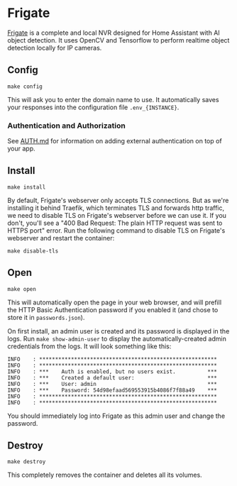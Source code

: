 # Frigate

[Frigate](https://github.com/blakeblackshear/frigate) is a complete and local
NVR designed for Home Assistant with AI object detection. It uses OpenCV and
Tensorflow to perform realtime object detection locally for IP cameras.

## Config

```
make config
```

This will ask you to enter the domain name to use.
It automatically saves your responses into the configuration file
`.env_{INSTANCE}`.

### Authentication and Authorization

See [AUTH.md](../AUTH.md) for information on adding external authentication on
top of your app.

## Install

```
make install
```

By default, Frigate's webserver only accepts TLS connections. But as we're
installing it behind Traefik, which terminates TLS and forwards http traffic,
we need to disable TLS on Frigate's webserver before we can use it. If you
don't, you'll see a "400 Bad Request: The plain HTTP request was sent to HTTPS
port" error. Run the following command to disable TLS on Frigate's webserver
and restart the container:

```
make disable-tls
```

## Open

```
make open
```

This will automatically open the page in your web browser, and will prefill the
HTTP Basic Authentication password if you enabled it (and chose to store it in
`passwords.json`).

On first install, an admin user is created and its password is displayed in the
logs. Run `make show-admin-user` to display the automatically-created admin
credentials from the logs. It will look something like this:

```
INFO    : ********************************************************
INFO    : ********************************************************
INFO    : ***    Auth is enabled, but no users exist.          ***
INFO    : ***    Created a default user:                       ***
INFO    : ***    User: admin                                   ***
INFO    : ***    Password: 54d98efaad569553915b4086f7f88a49    ***
INFO    : ********************************************************
INFO    : ********************************************************
```

You should immediately log into Frigate as this admin user and change the
password.

## Destroy

```
make destroy
```

This completely removes the container and deletes all its volumes.